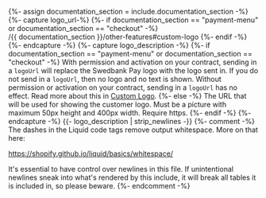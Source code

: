 {%- assign documentation_section = include.documentation_section -%}
{%- capture logo_url-%}
   {%- if documentation_section == "payment-menu" or documentation_section == "checkout" -%}
        /{{ documentation_section }}/other-features#custom-logo
    {%- endif -%}
{%- endcapture -%}
{%- capture logo_description -%}
    {%- if documentation_section == "payment-menu" or documentation_section == "checkout" -%}
    With permission and activation on your contract, sending in a `logoUrl` will
    replace the Swedbank Pay logo with the logo sent in. If you do not send in a
    `logoUrl`, then no logo and no text is shown. Without permission or activation
    on your contract, sending in a `logoUrl` has no effect. Read more about this in
    [Custom Logo]({{logo_url}}). 
    {%- else -%}
    The URL that will be used for showing the customer logo. Must be a picture 
    with maximum 50px height and 400px width. Require https. 
     {%- endif -%}
{%- endcapture -%}
{{- logo_description | strip_newlines -}}
{%- comment -%}
The dashes in the Liquid code tags remove output whitespace. More on that here:

<https://shopify.github.io/liquid/basics/whitespace/>

It's essential to have control over newlines in this file. If unintentional
newlines sneak into what's rendered by this include, it will break all tables
it is included in, so please beware.
{%- endcomment -%}
